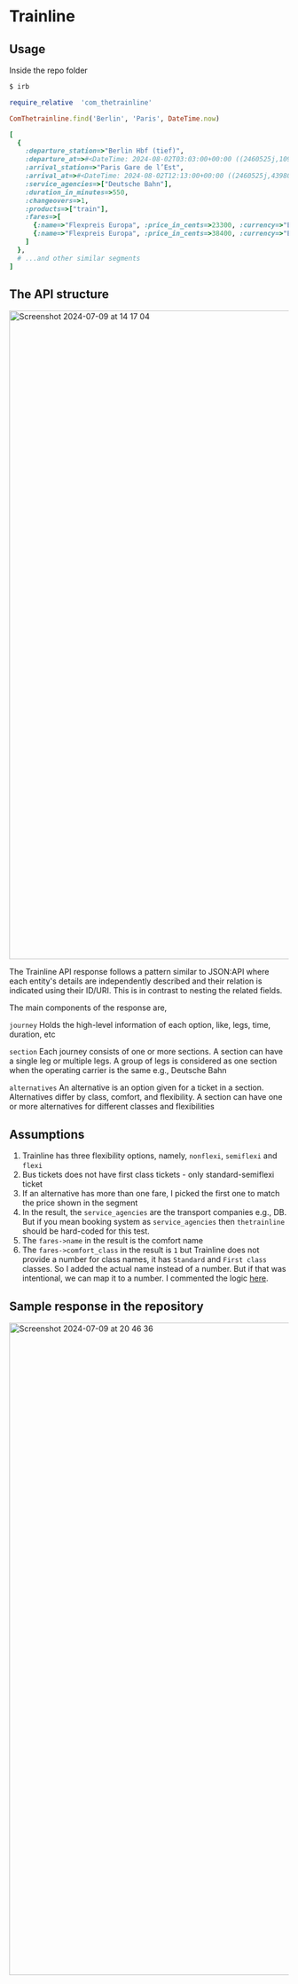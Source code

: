 # Trainline

## Usage

Inside the repo folder

```bash
$ irb
```

```ruby
require_relative  'com_thetrainline'

ComThetrainline.find('Berlin', 'Paris', DateTime.now)

[
  {
    :departure_station=>"Berlin Hbf (tief)",
    :departure_at=>#<DateTime: 2024-08-02T03:03:00+00:00 ((2460525j,10980s,0n),+0s,2299161j)>,
    :arrival_station=>"Paris Gare de l’Est",
    :arrival_at=>#<DateTime: 2024-08-02T12:13:00+00:00 ((2460525j,43980s,0n),+0s,2299161j)>,
    :service_agencies=>["Deutsche Bahn"],
    :duration_in_minutes=>550,
    :changeovers=>1,
    :products=>["train"],
    :fares=>[
      {:name=>"Flexpreis Europa", :price_in_cents=>23300, :currency=>"EUR", :comfort_class=>"Standard"},
      {:name=>"Flexpreis Europa", :price_in_cents=>38400, :currency=>"EUR", :comfort_class=>"First"}
    ]
  },
  # ...and other similar segments
]
```

## The API structure

<img width="1170" alt="Screenshot 2024-07-09 at 14 17 04" src="https://github.com/ssvignesh24/trainlane/assets/12658419/605b4273-c40d-48f4-bfc4-9c7bafce0b74">

The Trainline API response follows a pattern similar to JSON:API where each entity's details are independently described and their relation is indicated using their ID/URI. This is in contrast to nesting the related fields.

The main components of the response are,

`journey` Holds the high-level information of each option, like, legs, time, duration, etc

`section` Each journey consists of one or more sections. A section can have a single leg or multiple legs. A group of legs is considered as one section when the operating carrier is the same e.g., Deutsche Bahn

`alternatives` An alternative is an option given for a ticket in a section. Alternatives differ by class, comfort, and flexibility. A section can have one or more alternatives for different classes and flexibilities

## Assumptions

1. Trainline has three flexibility options, namely, `nonflexi`, `semiflexi` and `flexi`
2. Bus tickets does not have first class tickets - only standard-semiflexi ticket
3. If an alternative has more than one fare, I picked the first one to match the price shown in the segment
4. In the result, the `service_agencies` are the transport companies e.g., DB. But if you mean booking system as `service_agencies` then `thetrainline` should be hard-coded for this test.
5. The `fares->name` in the result is the comfort name
6. The `fares->comfort_class` in the result is `1` but Trainline does not provide a number for class names, it has `Standard` and `First class` classes. So I added the actual name instead of a number. But if that was intentional, we can map it to a number. I commented the logic [here](https://github.com/ssvignesh24/trainlane/blob/main/models/journey.rb#L63).

## Sample response in the repository

<img width="1177" alt="Screenshot 2024-07-09 at 20 46 36" src="https://github.com/ssvignesh24/trainlane/assets/12658419/d8dc6ddc-cc5c-4842-8538-6b66951f6416">
